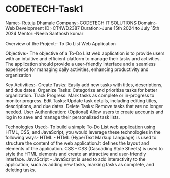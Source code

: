 # CODETECH-Task1

Name:- Rutuja Dhamale
Company:-CODETECH IT SOLUTIONS
Domain:-Web Development
ID:-CT4WD2387
Duration:-June 15th 2024 to July 15th 2024 
Mentor:-Neela Santhosh kumar

Overview of the Project:- To Do List Web Application

Objective:- The objective of a To-Do List web application is to provide users with an intuitive and efficient platform to manage their tasks and activities.
The application should provide a user-friendly interface and a seamless experience for managing daily activities, enhancing productivity and organization

Key Activities:- Create Tasks: Easily add new tasks with titles, descriptions, and due dates. Organize Tasks: Categorize and prioritize tasks for better organization.
Track Progress: Mark tasks as complete or in-progress to monitor progress. Edit Tasks: Update task details, including editing titles, descriptions, and due dates.
Delete Tasks: Remove tasks that are no longer needed. User Authentication: (Optional) Allow users to create accounts and log in to save and manage their personalized task lists.

Technologies Used:- To build a simple To-Do List web application using HTML, CSS, and JavaScript, you would leverage these technologies in the following ways-
HTML - HTML (HyperText Markup Language) is used to structure the content of the web application.It defines the layout and elements of the application.
CSS - CSS (Cascading Style Sheets) is used to style the HTML elements and create an attractive and user-friendly interface.
JavaScript - JavaScript is used to add interactivity to the application, such as adding new tasks, marking tasks as complete, and deleting tasks.

